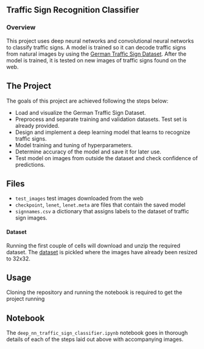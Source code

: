 ## Traffic Sign Recognition Classifier

### Overview

This project uses deep neural networks and convolutional neural networks to classify traffic signs. A model is trained so it can decode traffic signs from natural images by using the [German Traffic Sign Dataset](http://benchmark.ini.rub.de/?section=gtsrb&subsection=dataset). After the model is trained, it is tested on new images of traffic signs found on the web.

The Project
---

The goals of this project are achieved following the steps below:

* Load and visualize the German Traffic Sign Dataset.
* Preprocess and separate training and validation datasets. Test set is already provided.
* Design and implement a deep learning model that learns to recognize traffic signs.
* Model training and tuning of hyperparameters.
* Determine accuracy of the model and save it for later use.
* Test model on images from outside the dataset and check confidence of predictions.


Files
---
* `test_images` test images downloaded from the web
* `checkpoint`, `lenet`, `lenet.meta` are files that contain the saved model
* `signnames.csv` a dictionary that assigns labels to the dataset of traffic sign images.

#### Dataset

Running the first couple of cells will download and unzip the required dataset. The [dataset](https://d17h27t6h515a5.cloudfront.net/topher/2016/November/581faac4_traffic-signs-data/traffic-signs-data.zip) is pickled where the images have already been resized to 32x32.

Usage
---
Cloning the repository and running the notebook is required to get the project running

Notebook
---
The `deep_nn_traffic_sign_classifier.ipynb` notebook goes in thorough details of each of the steps laid out above with accompanying images.
